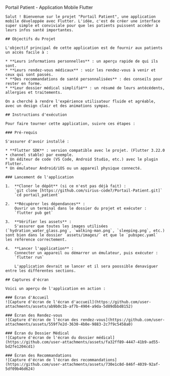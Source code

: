 Portail Patient - Application Mobile Flutter

    Salut ! Bienvenue sur le projet "Portail Patient", une application mobile développée avec Flutter. L'idée, c'est de créer une interface super simple et conviviale pour que les patients puissent accéder à leurs infos santé importantes.

    ## Objectifs du Projet

    L'objectif principal de cette application est de fournir aux patients un accès facile à :

    * **Leurs informations personnelles** : un aperçu rapide de qui ils sont.
    * **Leurs rendez-vous médicaux** : voir les rendez-vous à venir et ceux qui sont passés.
    * **Des recommandations de santé personnalisées** : des conseils pour rester en forme.
    * **Leur dossier médical simplifié** : un résumé de leurs antécédents, allergies et traitements.

    On a cherché à rendre l'expérience utilisateur fluide et agréable, avec un design clair et des animations sympas.

    ## Instructions d'exécution

    Pour faire tourner cette application, suivre ces étapes :

    ### Pré-requis

    S'assurer d'avoir installé :

    * **Flutter SDK** : version compatible avec le projet. (Flutter 3.22.0 • channel stable) par exemple.
    * Un éditeur de code (VS Code, Android Studio, etc.) avec le plugin Flutter.
    * Un émulateur Android/iOS ou un appareil physique connecté.

    ### Lancement de l'application

    1.  **Cloner le dépôt** (si ce n'est pas déjà fait) :
        `git clone [https://github.com/sirius-code7/Portail-Patient.git]`
        `cd portail_patient`

    2.  **Récupèrer les dépendances** :
        Ouvrir un terminal dans le dossier du projet et exécuter :
        `flutter pub get`

    3.  **Vérifier les assets** :
        S'assurer que toutes les images utilisées (`hydration_water_glass.png`, `walking-man.png`, `sleeping.png`, etc.) sont bien dans le dossier `assets/images/` et que le `pubspec.yaml` les référence correctement.

    4.  **Lancer l'application** :
        Connecter un appareil ou démarrer un émulateur, puis exécuter :
        `flutter run`

        L'application devrait se lancer et il sera poossible denaviguer entre les différentes sections.

    ## Captures d'écran

    Voici un aperçu de l'application en action :

    ### Écran d'Accueil
    ![Capture d'écran de l'écran d'accueil](https://github.com/user-attachments/assets/ab9b0c1b-af7b-4904-a9da-5d89dbbd8152)

    ### Écran des Rendez-vous
    ![Capture d'écran de l'écran des rendez-vous](https://github.com/user-attachments/assets/559f7e2d-3630-4b0e-9883-2c7f9c5458a0)

    ### Écran du Dossier Médical
    ![Capture d'écran de l'écran du dossier médical](https://github.com/user-attachments/assets/fa32ff89-4447-41b9-ad55-bd2fe1204cd1)

    ### Écran des Recommandations
    ![Capture d'écran de l'écran des recommandations](https://github.com/user-attachments/assets/730e1c8d-846f-4039-92af-5df09b46d624)

    
